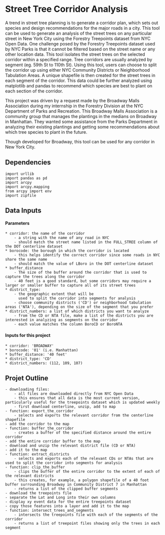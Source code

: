 # Street Tree Corridor Analysis
A trend in street tree planning is to generate
a corridor plan, which sets out species and design recommendations for the major roads
in a city. This tool can be used to generate an analysis of the street trees on any particular street in New York City using the Forestry Treepoints dataset from NYC Open Data. One challenge posed by the Forestry Treepoints dataset used by NYC Parks is that it cannot be filtered based on the street name or any other location data. This tool isolates the street trees on the selected corridor within a specified range. Tree corridors are usually analyzed by segment (eg. 59th St to 110th St). Using this tool, users can choose to split the corridor up using either NYC Community Districts or Neighborhood Tabulation Areas. A unique shapefile is then created for the street trees in each segment of the corridor. This data could be further analyzed using matplotlib and pandas to recommend which species are best to plant on each section of the corridor.


This project was driven by a request made by the Broadway Malls Association during
my internship in the Forestry Division at the NYC Department of Parks and Recreation.
This Broadway Malls Association is a community group that manages the plantings in the
medians on Broadway in Manhattan. They wanted some assistance from the Parks Department in analyzing
their existing plantings and getting some recommendations about which tree species to plant in the future.

Though developed for Broadway, this tool can be used for any corridor in New York City.

## Dependencies
	import urllib
	import pandas as pd
	import arcpy
	import arcpy.mapping
	from arcpy import env
	import zipfile

## Data Inputs
#### Parameters
	* corridor: the name of the corridor
		- a string with the name of any road in NYC
		- should match the street name listed in the FULL_STREE column of the DOT centerline dataset
	* borocode: the borough in which the corridor is located
		- this helps identify the correct corridor since some roads in NYC share the same name
		- should match the value of LBoro in the DOT centerline dataset
	* buffer_distance
		- The size of the buffer around the corridor that is used to capture the trees along the corridor
		- 40 feet is a good standard, but some corridors may require a larger or smaller buffer to capture all of its street trees
	* district_type:
		- the geographic extent that will be
		  used to split the corridor into segments for analysis
		- choose community districts ('CD') or neighborhood tabulation areas ('NTA'), depending on the size of the segment that you prefer
	* district_numbers: a list of which districts you want to analyze
		- from the CD or NTA file, make a list of the districts you are interested in analyzing as segments on the corridor
		- each value matches the column BoroCD or BoroNTA

#### Inputs for this project
	* corridor: 'BROADWAY'
	* borocode: '01' (i.e. Manhattan)
	* buffer_distance: '40 feet'
	* district_type: 'CD'
	* district_numbers: (112, 109, 107)


## Projet Outline
	- downloading files:
		- all files are downloaded directly from NYC Open Data
		- this ensures that all data is the most current version, particularly useful for the treepoints dataset which is updated weekly
		- first download centerline, unzip, add to map
	- function: export_the_corridor
		- selects and exports the relevant corridor from the centerline shapefile
	- add the corridor to the map
	- function: buffer_the_corridor
		- creates a buffer of the specified distance around the entire corridor
	- add the entire corridor buffer to the map
	- download and unzip the relevant district file (CD or NTA)
	- add it to the map
	- function: extract_districts
		- selects and exports each of the relevant CDs or NTAs that are used to split the corridor into segments for analysis
	- function: clip_the_buffer
		- clips the buffer of the entire corridor to the extent of each of the relevant districts
		- this creates, for example, a polygon shapefile of a 40 foot buffer surrounding Broadway in Community District 7 in Manhattan
		- returns a list of the clipped buffer segments
	- download the treepoints file
	- separate the Lat and Long into their own columns
	- display xy event data for the entire treepoints dataset
	- copy those features into a layer and add it to the map
	- function: intersect_trees_and_segments
		- intersects the treepoints file with each of the segments of the corridor
		- returns a list of treepoint files showing only the trees in each segment
